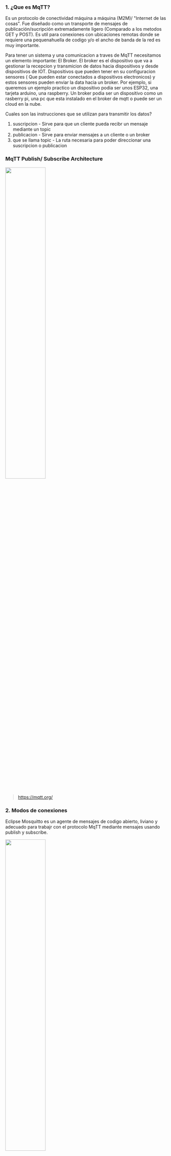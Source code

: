 ### 1. ¿Que es MqTT?

Es un protocolo de conectividad máquina a máquina (M2M)/ "Internet de las cosas". Fue diseñado como un transporte de mensajes de publicación/sucripción extremadamente 
ligero (Comparado a los metodos GET y POST). Es util para conexiones con ubicaciones remotas donde se requiere una pequenahuella de codigo y/o el ancho de banda de la 
red es muy importante.

Para tener un sistema y una comunicacion a traves de MqTT necesitamos un elemento importante: El Broker. El broker es el dispositivo que va a gestionar la recepcion y
transmicion de datos hacia dispositivos y desde dispositivos de IOT. Dispositivos que pueden tener en su configuracion sensores ( Que pueden estar conectados a 
dispositivos electronicos) y estos sensores pueden enviar la data hacia un broker. Por ejemplo, si queremos un ejemplo practico un dispositivo podia ser unos ESP32, 
una tarjeta arduino, una raspberry. Un broker podia ser un dispositivo como un rasberry pi, una pc que esta instalado en el broker de mqtt o puede ser un cloud en la nube.

Cuales son las instrucciones que se utilizan para transmitir los datos?

1) suscripcion - Sirve para que un cliente pueda recibr un mensaje mediante un topic
2) publicacion - Sirve para enviar mensajes a un cliente o un broker
3) que se llama topic - La ruta necesaria para poder direccionar una suscripcion o publicacion

### MqTT Publish/ Subscribe Architecture
<img src= https://mqtt.org/assets/img/mqtt-publish-subscribe.png width='50%'/>

>https://mqtt.org/

### 2. Modos de conexiones

Eclipse Mosquitto es un agente de mensajes de codigo abierto, liviano y adecuado para trabajr con el protocolo MqTT mediante mensajes usando publish y subscribe.

<img src= http://mosquitto.org/images/mosquitto-text-side-28.png width='50%'/>

Lista de puertos que trabaja mosquitto:
    -1883: MQTT, unencrypted 
    -8883: MQTT, encrypted
    -8884: MQTT, encrypted, client certificate required
    -8887: MQTT, encrypted, server certificate deliberately expired
    -8880: MQTT over Websockets, unencrypted
    -8081: MQTT over WebSockets, encrypted

>http://mosquitto.org/


### 3. NODE-RED

Node-RED es una herramienta de programacion para conectar dispositivos de hardware, API y servicios en linea de varias formas interesantes.

Proporciona un editoir basado en navegador que facilita la conexion de flujos entre si utilizando la amplia gama de nodos de la paleta que se pueden implementar en su 
tiempo de ejecucion con un solo clic.
<img src= https://upload.wikimedia.org/wikipedia/commons/2/2b/Node-red-icon.png width='50%'/>
<img src= https://infosys.beckhoff.com/content/1033/tf6720_tc3_iot_data_agent/Images/png/3295782027__en-US__Web.png width='50%'/>